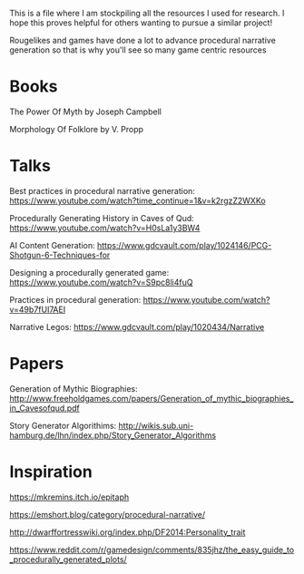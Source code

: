 This is a file where I am stockpiling all the resources I used for research. I hope this proves helpful for others wanting to pursue a similar project!

Rougelikes and games have done a lot to advance procedural narrative generation so that is why you'll see so many game centric resources


# Books

The Power Of Myth by Joseph Campbell 

Morphology Of Folklore by V. Propp

# Talks

Best practices in procedural narrative generation: https://www.youtube.com/watch?time_continue=1&v=k2rgzZ2WXKo

Procedurally Generating History in Caves of Qud: https://www.youtube.com/watch?v=H0sLa1y3BW4

AI Content Generation: https://www.gdcvault.com/play/1024146/PCG-Shotgun-6-Techniques-for

Designing a procedurally generated game: https://www.youtube.com/watch?v=S9pc8li4fuQ

Practices in procedural generation: https://www.youtube.com/watch?v=49b7fUI7AEI

Narrative Legos: https://www.gdcvault.com/play/1020434/Narrative


# Papers

Generation of Mythic Biographies: http://www.freeholdgames.com/papers/Generation_of_mythic_biographies_in_Cavesofqud.pdf

Story Generator Algorithims: http://wikis.sub.uni-hamburg.de/lhn/index.php/Story_Generator_Algorithms


# Inspiration

https://mkremins.itch.io/epitaph

https://emshort.blog/category/procedural-narrative/

http://dwarffortresswiki.org/index.php/DF2014:Personality_trait

https://www.reddit.com/r/gamedesign/comments/835jhz/the_easy_guide_to_procedurally_generated_plots/
